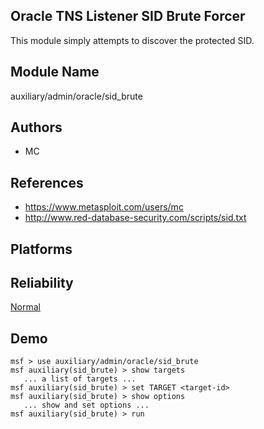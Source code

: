 ## Oracle TNS Listener SID Brute Forcer

This module simply attempts to discover the protected SID.


## Module Name
auxiliary/admin/oracle/sid_brute

## Authors
* MC


## References
* https://www.metasploit.com/users/mc
* http://www.red-database-security.com/scripts/sid.txt




## Platforms


## Reliability
[Normal](https://github.com/rapid7/metasploit-framework/wiki/Exploit-Ranking)

## Demo

```
msf > use auxiliary/admin/oracle/sid_brute
msf auxiliary(sid_brute) > show targets
   ... a list of targets ...
msf auxiliary(sid_brute) > set TARGET <target-id>
msf auxiliary(sid_brute) > show options
   ... show and set options ...
msf auxiliary(sid_brute) > run
```
    
    
